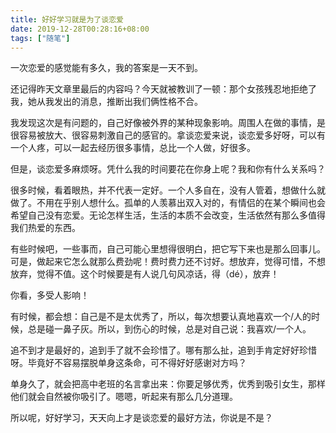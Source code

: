 ```yaml
---
title: 好好学习就是为了谈恋爱
date: 2019-12-28T00:28:16+08:00
tags: ["随笔"]
---
```


一次恋爱的感觉能有多久，我的答案是一天不到。

还记得昨天文章里最后的内容吗？今天就被教训了一顿：那个女孩残忍地拒绝了我，她从我发出的消息，推断出我们俩性格不合。

我发现这次是有问题的，自己好像被外界的某种现象影响。周围人在做的事情，是很容易被放大、很容易刺激自己的感官的。拿谈恋爱来说，谈恋爱多好呀，可以有一个人疼，可以一起去经历很多事情，总比一个人做，好很多。

但是，谈恋爱多麻烦呀。凭什么我的时间要花在你身上呢？我和你有什么关系吗？

很多时候，看着眼热，并不代表一定好。一个人多自在，没有人管着，想做什么就做了。不用在乎别人想什么。孤单的人羡慕出双入对的，有情侣的在某个瞬间也会希望自己没有恋爱。无论怎样生活，生活的本质不会改变，生活依然有那么多值得我们热爱的东西。

有些时候吧，一些事而，自己可能心里想得很明白，把它写下来也是那么回事儿。可是，做起来它怎么就那么费劲呢！费时费力还不讨好。想放弃，觉得可惜，不想放弃，觉得不值。这个时候要是有人说几句风凉话，得（dé），放弃！

你看，多受人影响！

有时候，都会想：自己是不是太优秀了，所以，每次想要认真地喜欢一个/人的时候，总是碰一鼻子灰。所以，到伤心的时候，总是对自己说：我喜欢/一个人。

追不到才是最好的，追到手了就不会珍惜了。哪有那么扯，追到手肯定好好珍惜呀。毕竟好不容易摆脱单身这条命，可不得好好感谢对方吗？

单身久了，就会把高中老班的名言拿出来：你要足够优秀，优秀到吸引女生，那样他们就会自然被你吸引了。嗯嗯，听起来有那么几分道理。

所以呢，好好学习，天天向上才是谈恋爱的最好方法，你说是不是？
